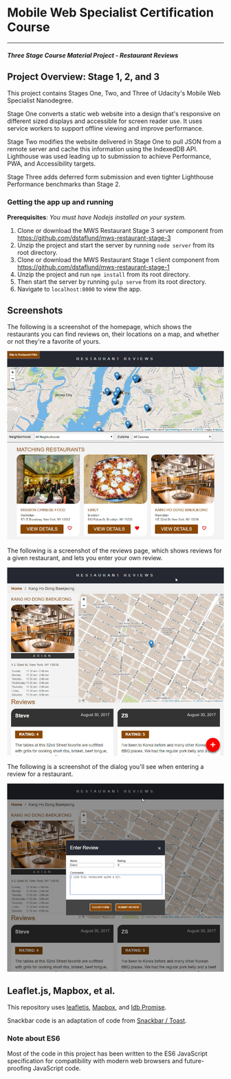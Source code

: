 # Mobile Web Specialist Certification Course
---
#### _Three Stage Course Material Project - Restaurant Reviews_

## Project Overview: Stage 1, 2, and 3

This project contains Stages One, Two, and Three of Udacity's Mobile Web Specialist Nanodegree.

Stage One converts a static web website into a design that's responsive on different
sized displays and accessible for screen reader use.  It uses service workers to
support offline viewing and improve performance. 

Stage Two modifies the website delivered in Stage One to pull JSON from a remote
server and cache this information using the IndexedDB API.  Lighthouse was used leading up
to submission to achieve Performance, PWA, and Accessibility targets.

Stage Three adds deferred form submission and even tighter Lighthouse Performance benchmarks than
Stage 2.

### Getting the app up and running

**Prerequisites**:  _You must have Nodejs installed on your system._

1.  Clone or download the MWS Restaurant Stage 3 server component from
    https://github.com/dstaflund/mws-restaurant-stage-3
2.  Unzip the project and start the server by running `node server` from its root directory.
3.  Clone or download the MWS Restaurant Stage 1 client component from
    https://github.com/dstaflund/mws-restaurant-stage-1
4.  Unzip the project and run `npm install` from its root directory.
5.  Then start the server by running `gulp serve` from its root directory.
6.  Navigate to `localhost:8000` to view the app.

## Screenshots

The following is a screenshot of the homepage, which shows the restaurants you can
find reviews on, their locations on a map, and whether or not they're a favorite of yours.

![Alt text](/screenshots/restaurant_list.jpg?raw=true "Restaurant List")

The following is a screenshot of the reviews page, which shows reviews for a given
restaurant, and lets you enter your own review.

![Alt text](/screenshots/restaurant_reviews.jpg?raw=true "Restaurant Reviews")

The following is a screenshot of the dialog you'll see when entering a review for
a restaurant.

![Alt text](/screenshots/review_dialog.jpg?raw=true "Review Entry Dialog")


## Leaflet.js, Mapbox, et al.

This repository uses [leafletjs](https://leafletjs.com/), [Mapbox](https://www.mapbox.com/), and
[Idb Promise](https://github.com/jakearchibald/idb).

Snackbar code is an adaptation of code from [Snackbar / Toast](https://www.w3schools.com/howto/howto_js_snackbar.asp).


### Note about ES6

Most of the code in this project has been written to the ES6 JavaScript specification for
compatibility with modern web browsers and future-proofing JavaScript code.
